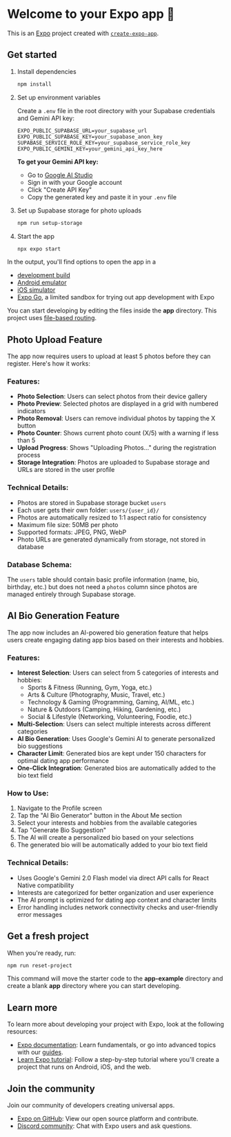 # Welcome to your Expo app 👋

This is an [Expo](https://expo.dev) project created with [`create-expo-app`](https://www.npmjs.com/package/create-expo-app).

## Get started

1. Install dependencies

   ```bash
   npm install
   ```

2. Set up environment variables

   Create a `.env` file in the root directory with your Supabase credentials and Gemini API key:
   ```
   EXPO_PUBLIC_SUPABASE_URL=your_supabase_url
   EXPO_PUBLIC_SUPABASE_KEY=your_supabase_anon_key
   SUPABASE_SERVICE_ROLE_KEY=your_supabase_service_role_key
   EXPO_PUBLIC_GEMINI_KEY=your_gemini_api_key_here
   ```

   **To get your Gemini API key:**
   - Go to [Google AI Studio](https://makersuite.google.com/app/apikey)
   - Sign in with your Google account
   - Click "Create API Key"
   - Copy the generated key and paste it in your `.env` file

3. Set up Supabase storage for photo uploads

   ```bash
   npm run setup-storage
   ```

4. Start the app

   ```bash
   npx expo start
   ```

In the output, you'll find options to open the app in a

- [development build](https://docs.expo.dev/develop/development-builds/introduction/)
- [Android emulator](https://docs.expo.dev/workflow/android-studio-emulator/)
- [iOS simulator](https://docs.expo.dev/workflow/ios-simulator/)
- [Expo Go](https://expo.dev/go), a limited sandbox for trying out app development with Expo

You can start developing by editing the files inside the **app** directory. This project uses [file-based routing](https://docs.expo.dev/router/introduction).

## Photo Upload Feature

The app now requires users to upload at least 5 photos before they can register. Here's how it works:

### Features:
- **Photo Selection**: Users can select photos from their device gallery
- **Photo Preview**: Selected photos are displayed in a grid with numbered indicators
- **Photo Removal**: Users can remove individual photos by tapping the X button
- **Photo Counter**: Shows current photo count (X/5) with a warning if less than 5
- **Upload Progress**: Shows "Uploading Photos..." during the registration process
- **Storage Integration**: Photos are uploaded to Supabase storage and URLs are stored in the user profile

### Technical Details:
- Photos are stored in Supabase storage bucket `users`
- Each user gets their own folder: `users/{user_id}/`
- Photos are automatically resized to 1:1 aspect ratio for consistency
- Maximum file size: 50MB per photo
- Supported formats: JPEG, PNG, WebP
- Photo URLs are generated dynamically from storage, not stored in database

### Database Schema:
The `users` table should contain basic profile information (name, bio, birthday, etc.) but does not need a `photos` column since photos are managed entirely through Supabase storage.

## AI Bio Generation Feature

The app now includes an AI-powered bio generation feature that helps users create engaging dating app bios based on their interests and hobbies.

### Features:
- **Interest Selection**: Users can select from 5 categories of interests and hobbies:
  - Sports & Fitness (Running, Gym, Yoga, etc.)
  - Arts & Culture (Photography, Music, Travel, etc.)
  - Technology & Gaming (Programming, Gaming, AI/ML, etc.)
  - Nature & Outdoors (Camping, Hiking, Gardening, etc.)
  - Social & Lifestyle (Networking, Volunteering, Foodie, etc.)
- **Multi-Selection**: Users can select multiple interests across different categories
- **AI Bio Generation**: Uses Google's Gemini AI to generate personalized bio suggestions
- **Character Limit**: Generated bios are kept under 150 characters for optimal dating app performance
- **One-Click Integration**: Generated bios are automatically added to the bio text field

### How to Use:
1. Navigate to the Profile screen
2. Tap the "AI Bio Generator" button in the About Me section
3. Select your interests and hobbies from the available categories
4. Tap "Generate Bio Suggestion"
5. The AI will create a personalized bio based on your selections
6. The generated bio will be automatically added to your bio text field

### Technical Details:
- Uses Google's Gemini 2.0 Flash model via direct API calls for React Native compatibility
- Interests are categorized for better organization and user experience
- The AI prompt is optimized for dating app context and character limits
- Error handling includes network connectivity checks and user-friendly error messages

## Get a fresh project

When you're ready, run:

```bash
npm run reset-project
```

This command will move the starter code to the **app-example** directory and create a blank **app** directory where you can start developing.

## Learn more

To learn more about developing your project with Expo, look at the following resources:

- [Expo documentation](https://docs.expo.dev/): Learn fundamentals, or go into advanced topics with our [guides](https://docs.expo.dev/guides).
- [Learn Expo tutorial](https://docs.expo.dev/tutorial/introduction/): Follow a step-by-step tutorial where you'll create a project that runs on Android, iOS, and the web.

## Join the community

Join our community of developers creating universal apps.

- [Expo on GitHub](https://github.com/expo/expo): View our open source platform and contribute.
- [Discord community](https://chat.expo.dev): Chat with Expo users and ask questions.
